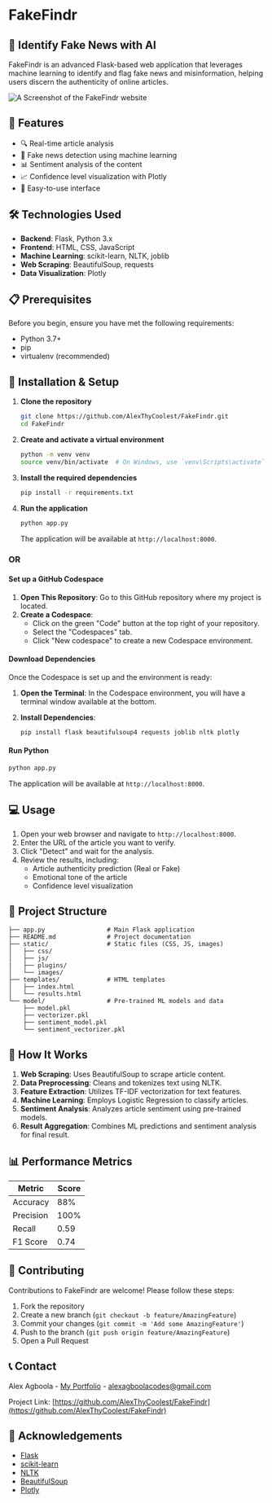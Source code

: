 # FakeFindr

## 📰 Identify Fake News with AI

FakeFindr is an advanced Flask-based web application that leverages machine learning to identify and flag fake news and misinformation, helping users discern the authenticity of online articles.

![A Screenshot of the FakeFindr website](https://github.com/user-attachments/assets/e62028dc-6e4a-4033-bc76-8790a7a89d91)

## 🌟 Features


- 🔍 Real-time article analysis
- 🤖 Fake news detection using machine learning
- 📊 Sentiment analysis of the content
- 📈 Confidence level visualization with Plotly
- 🚀 Easy-to-use interface

## 🛠️ Technologies Used

- **Backend**: Flask, Python 3.x
- **Frontend**: HTML, CSS, JavaScript
- **Machine Learning**: scikit-learn, NLTK, joblib
- **Web Scraping**: BeautifulSoup, requests
- **Data Visualization**: Plotly

## 📋 Prerequisites

Before you begin, ensure you have met the following requirements:

- Python 3.7+
- pip
- virtualenv (recommended)

## 🚀 Installation & Setup

1. **Clone the repository**

   ```bash
   git clone https://github.com/AlexThyCoolest/FakeFindr.git
   cd FakeFindr
   ```

2. **Create and activate a virtual environment**

   ```bash
   python -m venv venv
   source venv/bin/activate  # On Windows, use `venv\Scripts\activate`
   ```

3. **Install the required dependencies**

   ```bash
   pip install -r requirements.txt
   ```

4. **Run the application**

   ```bash
   python app.py
   ```

   The application will be available at `http://localhost:8000`.

### OR

#### Set up a GitHub Codespace

1. **Open This Repository**: Go to this GitHub repository where my project is located.
2. **Create a Codespace**:
   - Click on the green "Code" button at the top right of your repository.
   - Select the "Codespaces" tab.
   - Click "New codespace" to create a new Codespace environment.

#### Download Dependencies

Once the Codespace is set up and the environment is ready:

1. **Open the Terminal**: In the Codespace environment, you will have a terminal window available at the bottom.
2. **Install Dependencies**:

   ```bash
   pip install flask beautifulsoup4 requests joblib nltk plotly
   ```

#### Run Python

   ```bash
   python app.py
   ```

The application will be available at `http://localhost:8000`.

## 💻 Usage

1. Open your web browser and navigate to `http://localhost:8000`.
2. Enter the URL of the article you want to verify.
3. Click "Detect" and wait for the analysis.
4. Review the results, including:
   - Article authenticity prediction (Real or Fake)
   - Emotional tone of the article
   - Confidence level visualization

## 📁 Project Structure

```
├── app.py                 # Main Flask application
├── README.md              # Project documentation
├── static/                # Static files (CSS, JS, images)
│   ├── css/
│   ├── js/
|   ├── plugins/
│   └── images/
├── templates/             # HTML templates
│   ├── index.html
│   └── results.html
└── model/                 # Pre-trained ML models and data
    ├── model.pkl
    ├── vectorizer.pkl
    ├── sentiment_model.pkl
    └── sentiment_vectorizer.pkl
```

## 🧠 How It Works

1. **Web Scraping**: Uses BeautifulSoup to scrape article content.
2. **Data Preprocessing**: Cleans and tokenizes text using NLTK.
3. **Feature Extraction**: Utilizes TF-IDF vectorization for text features.
4. **Machine Learning**: Employs Logistic Regression to classify articles.
5. **Sentiment Analysis**: Analyzes article sentiment using pre-trained models.
6. **Result Aggregation**: Combines ML predictions and sentiment analysis for final result.

## 📊 Performance Metrics

| Metric    | Score  |
|-----------|--------|
| Accuracy  | 88%    |
| Precision | 100%   |
| Recall    | 0.59   |
| F1 Score  | 0.74   |

## 🤝 Contributing

Contributions to FakeFindr are welcome! Please follow these steps:

1. Fork the repository
2. Create a new branch (`git checkout -b feature/AmazingFeature`)
3. Commit your changes (`git commit -m 'Add some AmazingFeature'`)
4. Push to the branch (`git push origin feature/AmazingFeature`)
5. Open a Pull Request

## 📞 Contact

Alex Agboola - [My Portfolio](https://alexagboola.com) - alexagboolacodes@gmail.com

Project Link: [https://github.com/AlexThyCoolest/FakeFindr](https://github.com/AlexThyCoolest/FakeFindr)

## 🙏 Acknowledgements

- [Flask](https://flask.palletsprojects.com/)
- [scikit-learn](https://scikit-learn.org/)
- [NLTK](https://www.nltk.org/)
- [BeautifulSoup](https://www.crummy.com/software/BeautifulSoup/)
- [Plotly](https://plotly.com/)
